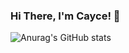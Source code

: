 ### Hi There, I'm Cayce! 👋

![Anurag's GitHub stats](https://github-readme-stats.vercel.app/api?username=caycehouse)
